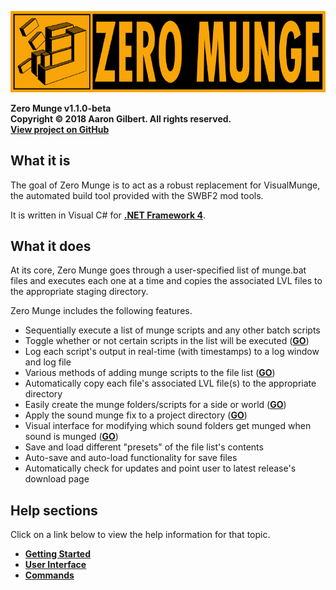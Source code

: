 ![Zero Munge](images/app_banner.jpg)

**Zero Munge v1.1.0-beta**  
**Copyright © 2018 Aaron Gilbert. All rights reserved.**    
[**View project on GitHub**](https://github.com/marth8880/ZeroMunge)

## What it is

The goal of Zero Munge is to act as a robust replacement for VisualMunge, the automated build tool provided with the SWBF2 mod tools.  

It is written in Visual C# for [**.NET Framework 4**](https://www.microsoft.com/en-us/download/details.aspx?id=17718).

## What it does

At its core, Zero Munge goes through a user-specified list of munge.bat files and executes each one at a time and copies the associated LVL files to the appropriate staging directory.  

Zero Munge includes the following features.

- Sequentially execute a list of munge scripts and any other batch scripts
- Toggle whether or not certain scripts in the list will be executed ([**GO**](topic_ui_filelist.html))
- Log each script's output in real-time (with timestamps) to a log window and log file
- Various methods of adding munge scripts to the file list ([**GO**](topic_gs.html#adding-munge-scripts-to-the-file-list))
- Automatically copy each file's associated LVL file(s) to the appropriate directory
- Easily create the munge folders/scripts for a side or world ([**GO**](topic_cmd_tools.html))
- Apply the sound munge fix to a project directory ([**GO**](topic_cmd_tools.html))
- Visual interface for modifying which sound folders get munged when sound is munged ([**GO**](topic_cmd_tools.html))
- Save and load different "presets" of the file list's contents
- Auto-save and auto-load functionality for save files
- Automatically check for updates and point user to latest release's download page

## Help sections

Click on a link below to view the help information for that topic.

- [**Getting Started**](topic_gs.html)
- [**User Interface**](topic_ui.html)
- [**Commands**](topic_cmd.html)